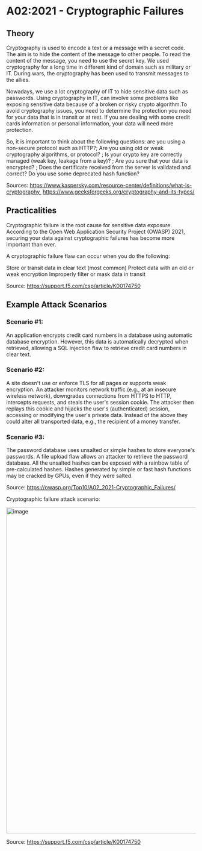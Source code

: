 # A02:2021 - Cryptographic Failures

## Theory

Cryptography is used to encode a text or a message with a secret code. The aim is to hide the content of the message to other people. To read the content of the message, you need to use the secret key. We used cryptography for a long time in different kind of domain such as military or IT. During wars, the cryptography has been used to transmit messages to the allies.

Nowadays, we use a lot cryptography of IT to hide sensitive data such as passwords. Using cryptography in IT, can involve some problems like exposing sensitive data because of a broken or risky crypto algorithm.To avoid cryptography issues, you need to determine the protection you need for your data that is in transit or at rest. If you are dealing with some credit cards information or personal information, your data will need more protection.

So, it is important to think about the following questions: are you using a non-secure protocol such as HTTP?; Are you using old or weak cryptography algorithms, or protocol? ; Is your crypto key are correctly managed (weak key, leakage from a key)? ; Are you sure that your data is encrypted? ; Does the certificate received from the server is validated and correct? Do you use some deprecated hash function?

Sources: https://www.kaspersky.com/resource-center/definitions/what-is-cryptography 
         https://www.geeksforgeeks.org/cryptography-and-its-types/

## Practicalities

Cryptographic failure is the root cause for sensitive data exposure. According to the Open Web Application Security Project (OWASP) 2021, securing your data against cryptographic failures has become more important than ever.

A cryptographic failure flaw can occur when you do the following:

Store or transit data in clear text (most common)
Protect data with an old or weak encryption
Improperly filter or mask data in transit

Source: https://support.f5.com/csp/article/K00174750

## Example Attack Scenarios

### Scenario #1: 
An application encrypts credit card numbers in a database using automatic database encryption. However, this data is automatically decrypted when retrieved, allowing a SQL injection flaw to retrieve credit card numbers in clear text.

### Scenario #2: 
A site doesn't use or enforce TLS for all pages or supports weak encryption. An attacker monitors network traffic (e.g., at an insecure wireless network), downgrades connections from HTTPS to HTTP, intercepts requests, and steals the user's session cookie. The attacker then replays this cookie and hijacks the user's (authenticated) session, accessing or modifying the user's private data. Instead of the above they could alter all transported data, e.g., the recipient of a money transfer.

### Scenario #3: 
The password database uses unsalted or simple hashes to store everyone's passwords. A file upload flaw allows an attacker to retrieve the password database. All the unsalted hashes can be exposed with a rainbow table of pre-calculated hashes. Hashes generated by simple or fast hash functions may be cracked by GPUs, even if they were salted.

Source: https://owasp.org/Top10/A02_2021-Cryptographic_Failures/ 

Cryptographic failure attack scenario: 

<img width="865" alt="image" src="https://user-images.githubusercontent.com/90892301/214536561-35e74a8c-4835-476c-b6ed-f83c89ea8d50.png">

Source: https://support.f5.com/csp/article/K00174750

